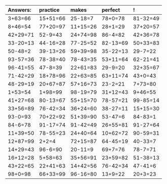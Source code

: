 | Answers: | practice | makes | perfect | ! |
| :--- | :--- | :--- | :--- | :--- |
| 3+63=66 | 15+51=66 | 25-18=7 | 78+0=78 | 81-32=49 | 
| 8+46=54 | 77+20=97 | 11+15=26 | 28+1=29 | 37+20=57 | 
| 42+29=71 | 52-9=43 | 24+74=98 | 86-4=82 | 42+36=78 | 
| 33-20=13 | 44-16=28 | 77-25=52 | 82-13=69 | 50+33=83 | 
| 50-48=2 | 39-13=26 | 59+39=98 | 35-22=13 | 29-7=22 | 
| 93-57=36 | 78-38=40 | 78-43=35 | 53+11=64 | 62-21=41 | 
| 96-41=55 | 47-8=39 | 22+61=83 | 29-9=20 | 32+35=67 | 
| 71-42=29 | 18+78=96 | 22+63=85 | 63+11=74 | 43+0=43 | 
| 48-29=19 | 20+67=87 | 57+16=73 | 23-2=21 | 7+73=80 | 
| 1+53=54 | 1+98=99 | 98-19=79 | 31+12=43 | 9+46=55 | 
| 41+27=68 | 80-13=67 | 55+15=70 | 78-57=21 | 99-85=14 | 
| 33+56=89 | 76-42=34 | 36+24=60 | 38-27=11 | 15+15=30 | 
| 93-0=93 | 70+22=92 | 51+39=90 | 53-47=6 | 84-83=1 | 
| 84-6=78 | 91-17=74 | 91-42=49 | 26+55=81 | 91-27=64 | 
| 11+39=50 | 78-55=23 | 24+40=64 | 10+62=72 | 90-59=31 | 
| 12+87=99 | 2+2=4 | 72+15=87 | 64-45=19 | 40-33=7 | 
| 14+29=43 | 96-6=90 | 20-11=9 | 69+7=76 | 78-7=71 | 
| 16+12=28 | 5+58=63 | 35+56=91 | 23+59=82 | 51-38=13 | 
| 43+22=65 | 22+41=63 | 14+42=56 | 76-42=34 | 47-41=6 | 
| 98+0=98 | 66+33=99 | 96-16=80 | 13+9=22 | 20+3=23 | 
